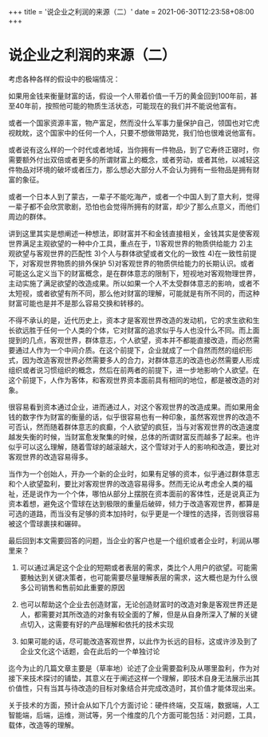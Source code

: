 +++
title = '说企业之利润的来源（二）'
date = 2021-06-30T12:23:58+08:00
+++
#  说企业之利润的来源（二）
考虑各种各样的假设中的极端情况：

如果用金钱来衡量财富的话，假设一个人带着价值一千万的黄金回到100年前，甚至40年前，按照他可能的物质生活状态，可能现在的我们并不能说他富有。

或者一个国家资源丰富，物产富足，然而没什么军事力量保护自己，领国也对它虎视眈眈，这个国家中的任何一个人，只要不想做带路党，我们怕也很难说他富有。

或者说有这么样的一个时代或者地域，当你拥有一件物品，到了它寿终正寝时，你需要额外付出双倍或者更多的所谓财富上的概念，或者劳动，或者其他，以减轻这件物品对环境的破坏或者压力，那么想必大部分人不会认为拥有一些物品是拥有财富的象征。

或者一个日本人到了蒙古，一辈子不能吃海产，或者一个中国人到了意大利，觉得一辈子都不会欣赏歌剧，恐怕也会觉得所拥有的财富，却少了那么点意义，而他们周边的群体。

讲到这里其实是想阐述一种想法，即财富并不和金钱直接相关，金钱其实是使客观世界满足主观欲望的一种中介工具，重点在于，1)客观世界的物质供给能力
2)主观欲望与客观世界的匹配性 3)个人与群体欲望或者文化的一致性 4)在一致性前提下，对客观世界物质的排外保护
5)对客观世界的物质供给能力的长期认识。或者可能这么定义当下的财富概念，是在群体意志的限制下，短视地对客观物理世界，主动实施了满足欲望的改造成果。所以如果一个人不太受群体意志的影响，或者不太短视，或者欲望有所不同，那么他对财富的理解，可能就是有所不同的，而这种财富可能也是并不是那么容易交换和转移的。

不得不承认的是，近代历史上，资本才是客观世界改造的发动机，它的求生欲和生长欲远胜于任何一个人类的个体，它对财富的追求似乎与人也没什么不同。而上面提到的几点，客观世界，群体意志，个人欲望，资本并不都能直接改造，而必然需要通过人作为一个中间介质。在这个前提下，企业就成了一个自然而然的组织形式，因为改造客观世界必然需要多人的合力，对群体意志的改造也必然需要人形成组织或者说习惯组织的概念，然后在前两者的前提下，进一步地影响个人欲望。在这个前提下，人作为客体，和客观世界资本面前具有相同的地位，都是被改造的对象。

很容易看到资本通过企业，进而通过人，对这个客观世界的改造成果。而如果用金钱的数字作为财富的衡量的话，似乎很容易也有一种印象，虽然客观世界的改造不可否认，然而随着群体意志的疯癫，个人欲望的疯狂，当与对客观世界的改造速度越发失衡的时候，当财富愈发聚集的时候，总体的所谓财富反而越多了起来。也许似乎可以这么理解，随着雪球的越滚越大，这个雪球对于人的影响和改造，要比对客观世界的改造容易得多。

当作为一个创始人，开办一个新的企业时，如果有足够的资本，似乎通过群体意志和个人欲望盈利，要比对客观世界的改造容易得多。然而无论从考虑全人类的福祉，还是说作为一个个体，哪怕从部分上摆脱在资本面前的客体性，还是说真正为资本着想，避免这个雪球在达到极限的重量后破碎，倾力于改造客观世界，都算是可选的道路，而当没有足够的资本加持时，似乎更是一个理性的选择，否则很容易被这个雪球裹挟和碾碎。

最后回到本文需要回答的问题，当企业的客户也是一个组织或者企业时，利润从哪里来？

  1. 可以通过满足这个企业的短期或者表层的需求，类比个人用户的欲望。可能需要触达到关键决策者，也可能需要尽量理解表层的需求，这大概也是为什么很多公司销售和售前如此重要的原因 

  2. 也可以帮助这个企业去创造财富，无论创造财富时的改造对象是客观世界还是人，都需要对其所改造的对象有较全面的了解，但是从自身所深入了解的关键点切入，这需要有好的产品理解和依托的技术实现 

  3. 如果可能的话，尽可能改造客观世界，以此作为长远的目标，这或许涉及到了企业文化这个话题，会在此后的一个单独讨论 

迄今为止的几篇文章主要是（草率地）论述了企业需要盈利及从哪里盈利，作为对接下来技术探讨的铺垫，其意义在于阐述这样一个理解，即技术自身无法展示出其价值性，只有当其与待改造的目标对象结合并完成改造时，其价值才能体现出来。

关于技术的方面，预计会从如下几个方面讨论：硬件终端，交互端，数据端，人工智能端，后端，运维，测试等，另一个维度的几个方面可能包括：对问题，工具，载体，改造等的理解。

